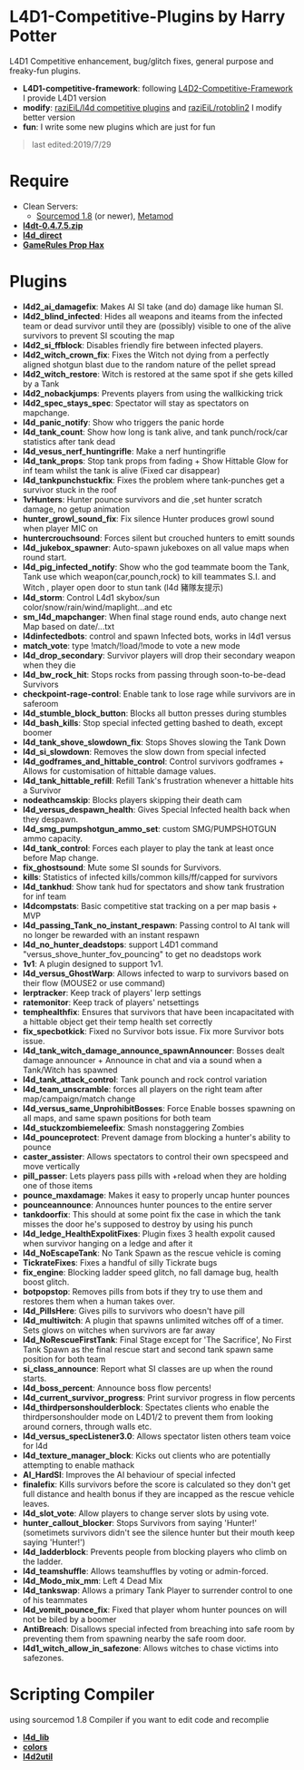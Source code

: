 # L4D1-Competitive-Plugins by Harry Potter
L4D1 Competitive enhancement, bug/glitch fixes, general purpose and freaky-fun plugins.
* <b>L4D1-competitive-framework</b>: following [L4D2-Competitive-Framework](https://github.com/Attano/L4D2-Competitive-Framework/tree/master/addons/sourcemod/scripting) I provide L4D1 version
* <b>modify</b>: [raziEiL/l4d competitive plugins](https://bitbucket.org/disawar1/l4d-competitive-plugins/src/master/) and [raziEiL/rotoblin2](https://github.com/raziEiL/rotoblin2/tree/master/src) I modify better version
* <b>fun</b>: I write some new plugins which are just for fun
> last edited:2019/7/29
# Require
* Clean Servers:
  * [Sourcemod 1.8](https://www.sourcemod.net/downloads.php?branch=1.8-dev) (or newer), [Metamod](https://www.metamodsource.net/downloads.php?branch=stable)
* <b>[l4dt-0.4.7.5.zip](https://bitbucket.org/disawar1/left4downtown/downloads/)</b>
* <b>[l4d_direct](https://github.com/raziEiL/l4d_direct-port)</b>
* <b>[GameRules Prop Hax](https://forums.alliedmods.net/showthread.php?t=154217)</b>
# Plugins
* <b>l4d2_ai_damagefix</b>: Makes AI SI take (and do) damage like human SI.
* <b>l4d2_blind_infected</b>: Hides all weapons and iteams from the infected team or dead survivor until they are (possibly) visible to one of the alive survivors to prevent SI scouting the map
* <b>l4d2_si_ffblock</b>: Disables friendly fire between infected players.
* <b>l4d2_witch_crown_fix</b>: Fixes the Witch not dying from a perfectly aligned shotgun blast due to the random nature of the pellet spread
* <b>l4d2_witch_restore</b>: Witch is restored at the same spot if she gets killed by a Tank
* <b>l4d2_nobackjumps</b>: Prevents players from using the wallkicking trick
* <b>l4d2_spec_stays_spec</b>: Spectator will stay as spectators on mapchange.
* <b>l4d_panic_notify</b>: Show who triggers the panic horde
* <b>l4d_tank_count</b>: Show how long is tank alive, and tank punch/rock/car statistics after tank dead
* <b>l4d_vesus_nerf_huntingrifle</b>: Make a nerf huntingrifle
* <b>l4d_tank_props</b></b>: Stop tank props from fading + Show Hittable Glow for inf team whilst the tank is alive (Fixed car disappear)
* <b>l4d_tankpunchstuckfix</b>: Fixes the problem where tank-punches get a survivor stuck in the roof
* <b>1vHunters</b>: Hunter pounce survivors and die ,set hunter scratch damage, no getup animation
* <b>hunter_growl_sound_fix</b>: Fix silence Hunter produces growl sound when player MIC on
* <b>huntercrouchsound</b>: Forces silent but crouched hunters to emitt sounds
* <b>l4d_jukebox_spawner</b>: Auto-spawn jukeboxes on all value maps when round start.
* <b>l4d_pig_infected_notify</b>: Show who the god teammate boom the Tank, Tank use which weapon(car,pounch,rock) to kill teammates S.I. and Witch , player open door to stun tank (l4d 豬隊友提示)
* <b>l4d_storm</b>: Control L4d1 skybox/sun color/snow/rain/wind/maplight...and etc
* <b>sm_l4d_mapchanger</b>: When final stage round ends, auto change next Map based on date/...txt
* <b>l4dinfectedbots</b>: control and spawn Infected bots, works in l4d1 versus
* <b>match_vote</b>: type !match/!load/!mode to vote a new mode
* <b>l4d_drop_secondary</b>: Survivor players will drop their secondary weapon when they die
* <b>l4d_bw_rock_hit</b>: Stops rocks from passing through soon-to-be-dead Survivors
* <b>checkpoint-rage-control</b>: Enable tank to lose rage while survivors are in saferoom
* <b>l4d_stumble_block_button</b>: Blocks all button presses during stumbles
* <b>l4d_bash_kills</b>: Stop special infected getting bashed to death, except boomer
* <b>l4d_tank_shove_slowdown_fix</b>: Stops Shoves slowing the Tank Down
* <b>l4d_si_slowdown</b>: Removes the slow down from special infected
* <b>l4d_godframes_and_hittable_control</b>: Control survivors godframes + Allows for customisation of hittable damage values.
* <b>l4d_tank_hittable_refill</b>: Refill Tank's frustration whenever a hittable hits a Survivor
* <b>nodeathcamskip</b>: Blocks players skipping their death cam
* <b>l4d_versus_despawn_health</b>: Gives Special Infected health back when they despawn.
* <b>l4d_smg_pumpshotgun_ammo_set</b>: custom SMG/PUMPSHOTGUN ammo capacity.
* <b>l4d_tank_control</b>: Forces each player to play the tank at least once before Map change.
* <b>fix_ghostsound</b>: Mute some SI sounds for Survivors.
* <b>kills</b>: Statistics of infected kills/common kills/ff/capped for survivors
* <b>l4d_tankhud</b>: Show tank hud for spectators and show tank frustration for inf team
* <b>l4dcompstats</b>: Basic competitive stat tracking on a per map basis + MVP
* <b>l4d_passing_Tank_no_instant_respawn</b>: Passing control to AI tank will no longer be rewarded with an instant respawn
* <b>l4d_no_hunter_deadstops</b>: support L4D1 command "versus_shove_hunter_fov_pouncing" to get no deadstops work
* <b>1v1</b>: A plugin designed to support 1v1.
* <b>l4d_versus_GhostWarp</b>: Allows infected to warp to survivors based on their flow (MOUSE2 or use command)
* <b>lerptracker</b>: Keep track of players' lerp settings
* <b>ratemonitor</b>: Keep track of players' netsettings
* <b>temphealthfix</b>: Ensures that survivors that have been incapacitated with a hittable object get their temp health set correctly
* <b>fix_specbotkick</b>: Fixed no Survivor bots issue. Fix more Survivor bots issue.
* <b>l4d_tank_witch_damage_announce_spawnAnnouncer</b>: Bosses dealt damage announcer + Announce in chat and via a sound when a Tank/Witch has spawned
* <b>l4d_tank_attack_control</b>: Tank pounch and rock control variation
* <b>l4d_team_unscramble</b>: forces all players on the right team after map/campaign/match change
* <b>l4d_versus_same_UnprohibitBosses</b>: Force Enable bosses spawning on all maps, and same spawn positions for both team
* <b>l4d_stuckzombiemeleefix</b>: Smash nonstaggering Zombies
* <b>l4d_pounceprotect</b>: Prevent damage from blocking a hunter's ability to pounce
* <b>caster_assister</b>: Allows spectators to control their own specspeed and move vertically
* <b>pill_passer</b>: Lets players pass pills with +reload when they are holding one of those items
* <b>pounce_maxdamage</b>: Makes it easy to properly uncap hunter pounces
* <b>pounceannounce</b>: Announces hunter pounces to the entire server
* <b>tankdoorfix</b>: This should at some point fix the case in which the tank misses the door he's supposed to destroy by using his punch
* <b>l4d_ledge_HealthExpolitFixes</b>: Plugin fixes 3 health expolit caused when survivor hanging on a ledge and after it
* <b>l4d_NoEscapeTank</b>: No Tank Spawn as the rescue vehicle is coming
* <b>TickrateFixes</b>: Fixes a handful of silly Tickrate bugs
* <b>fix_engine</b>: Blocking ladder speed glitch, no fall damage bug, health boost glitch.
* <b>botpopstop</b>: Removes pills from bots if they try to use them and restores them when a human takes over.
* <b>l4d_PillsHere</b>: Gives pills to survivors who doesn't have pill
* <b>l4d_multiwitch</b>: A plugin that spawns unlimited witches off of a timer. Sets glows on witches when survivors are far away
* <b>l4d_NoRescueFirstTank</b>: Final Stage except for 'The Sacrifice', No First Tank Spawn as the final rescue start and second tank spawn same position for both team
* <b>si_class_announce</b>: Report what SI classes are up when the round starts.
* <b>l4d_boss_percent</b>: Announce boss flow percents!
* <b>l4d_current_survivor_progress</b>: Print survivor progress in flow percents
* <b>l4d_thirdpersonshoulderblock</b>: Spectates clients who enable the thirdpersonshoulder mode on L4D1/2 to prevent them from looking around corners, through walls etc.
* <b>l4d_versus_specListener3.0</b>: Allows spectator listen others team voice for l4d
* <b>l4d_texture_manager_block</b>: Kicks out clients who are potentially attempting to enable mathack
* <b>AI_HardSI</b>: Improves the AI behaviour of special infected
* <b>finalefix</b>: Kills survivors before the score is calculated so they don't get full distance and health bonus if they are incapped as the rescue vehicle leaves.
* <b>l4d_slot_vote</b>: Allow players to change server slots by using vote.
* <b>hunter_callout_blocker</b>: Stops Survivors from saying 'Hunter!' (sometimets survivors didn't see the silence hunter but their mouth keep saying 'Hunter!')
* <b>l4d_ladderblock</b>: Prevents people from blocking players who climb on the ladder.
* <b>l4d_teamshuffle</b>: Allows teamshuffles by voting or admin-forced.
* <b>l4d_Modo_mix_mm</b>: Left 4 Dead Mix
* <b>l4d_tankswap</b>: Allows a primary Tank Player to surrender control to one of his teammates
* <b>l4d_vomit_pounce_fix</b>: Fixed that player whom hunter pounces on will not be biled by a boomer
* <b>AntiBreach</b>: Disallows special infected from breaching into safe room by preventing them from spawning nearby the safe room door.
* <b>l4d1_witch_allow_in_safezone</b>: Allows witches to chase victims into safezones.
# Scripting Compiler
using sourcemod 1.8 Compiler if you want to edit code and recomplie
* <b>[l4d_lib](https://github.com/raziEiL/rotoblin2/blob/master/left4dead/addons/sourcemod/scripting/include/l4d_lib.inc)</b> 
* <b>[colors](https://forums.alliedmods.net/showthread.php?t=96831)</b>
* <b>[l4d2util](https://github.com/ConfoglTeam/l4d2util/tree/master/scripting/include)</b>
